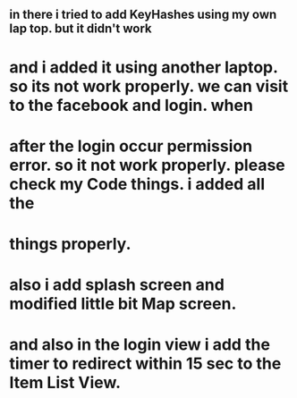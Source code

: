 ## in there i tried to add KeyHashes using my own lap top. but it didn't work 
# and i added it using another laptop. so its not work properly. we can visit to the facebook and login. when 
# after the login occur permission error. so it not work properly. please check my Code things. i added all the 
# things properly.
# also i add splash screen and modified little bit Map screen. 
# and also in the login view i add the timer to redirect within 15 sec to the Item List View.  